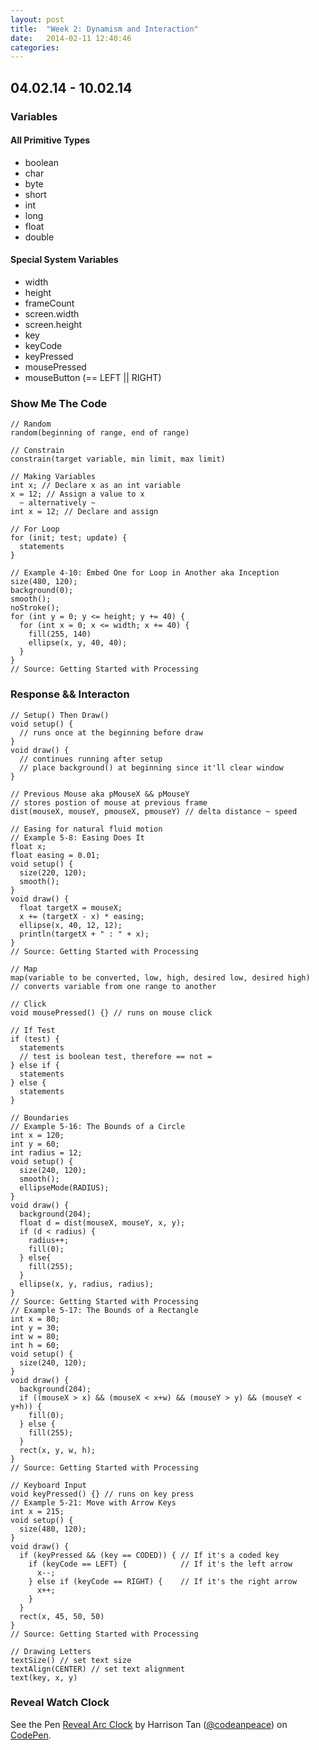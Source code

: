 ```yaml
---
layout: post
title:  "Week 2: Dynamism and Interaction"
date:   2014-02-11 12:40:46
categories:
---
```


04.02.14 - 10.02.14
-------------------

### Variables

#### All Primitive Types
- boolean
- char
- byte
- short
- int
- long
- float
- double

#### Special System Variables
- width
- height
- frameCount
- screen.width
- screen.height
- key
- keyCode
- keyPressed
- mousePressed
- mouseButton (== LEFT || RIGHT)

### Show Me The Code
    // Random
    random(beginning of range, end of range)

    // Constrain
    constrain(target variable, min limit, max limit)

    // Making Variables
    int x; // Declare x as an int variable
    x = 12; // Assign a value to x
      ~ alternatively ~
    int x = 12; // Declare and assign

    // For Loop
    for (init; test; update) {
      statements
    }

    // Example 4-10: Embed One for Loop in Another aka Inception
    size(480, 120);
    background(0);
    smooth();
    noStroke();
    for (int y = 0; y <= height; y += 40) {
      for (int x = 0; x <= width; x += 40) {
        fill(255, 140)
        ellipse(x, y, 40, 40);
      }
    }
    // Source: Getting Started with Processing


### Response && Interacton

    // Setup() Then Draw()
    void setup() {
      // runs once at the beginning before draw
    }
    void draw() {
      // continues running after setup
      // place background() at beginning since it'll clear window
    }

    // Previous Mouse aka pMouseX && pMouseY
    // stores postion of mouse at previous frame
    dist(mouseX, mouseY, pmouseX, pmouseY) // delta distance ~ speed

    // Easing for natural fluid motion
    // Example 5-8: Easing Does It
    float x;
    float easing = 0.01;
    void setup() {
      size(220, 120);
      smooth();
    }
    void draw() {
      float targetX = mouseX;
      x += (targetX - x) * easing;
      ellipse(x, 40, 12, 12);
      println(targetX + " : " + x);
    }
    // Source: Getting Started with Processing

    // Map
    map(variable to be converted, low, high, desired low, desired high)
    // converts variable from one range to another

    // Click
    void mousePressed() {} // runs on mouse click

    // If Test
    if (test) {
      statements
      // test is boolean test, therefore == not =
    } else if {
      statements
    } else {
      statements
    }

    // Boundaries
    // Example 5-16: The Bounds of a Circle
    int x = 120;
    int y = 60;
    int radius = 12;
    void setup() {
      size(240, 120);
      smooth();
      ellipseMode(RADIUS);
    }
    void draw() {
      background(204);
      float d = dist(mouseX, mouseY, x, y);
      if (d < radius) {
        radius++;
        fill(0);
      } else{
        fill(255);
      }
      ellipse(x, y, radius, radius);
    }
    // Source: Getting Started with Processing
    // Example 5-17: The Bounds of a Rectangle
    int x = 80;
    int y = 30;
    int w = 80;
    int h = 60;
    void setup() {
      size(240, 120);
    }
    void draw() {
      background(204);
      if ((mouseX > x) && (mouseX < x+w) && (mouseY > y) && (mouseY < y+h)) {
        fill(0);
      } else {
        fill(255);
      }
      rect(x, y, w, h);
    }
    // Source: Getting Started with Processing

    // Keyboard Input
    void keyPressed() {} // runs on key press
    // Example 5-21: Move with Arrow Keys
    int x = 215;
    void setup() {
      size(480, 120);
    }
    void draw() {
      if (keyPressed && (key == CODED)) { // If it's a coded key
        if (keyCode == LEFT) {            // If it's the left arrow
          x--;
        } else if (keyCode == RIGHT) {    // If it's the right arrow
          x++;
        }
      }
      rect(x, 45, 50, 50)
    }
    // Source: Getting Started with Processing

    // Drawing Letters
    textSize() // set text size
    textAlign(CENTER) // set text alignment
    text(key, x, y)

### Reveal Watch Clock
<p data-height="268" data-theme-id="4158" data-slug-hash="zmCpG" data-default-tab="result" class='codepen'>See the Pen <a href='http://codepen.io/codeanpeace/pen/zmCpG'>Reveal Arc Clock</a> by Harrison Tan (<a href='http://codepen.io/codeanpeace'>@codeanpeace</a>) on <a href='http://codepen.io'>CodePen</a>.</p>
<script async src="//codepen.io/assets/embed/ei.js"> </script>



















